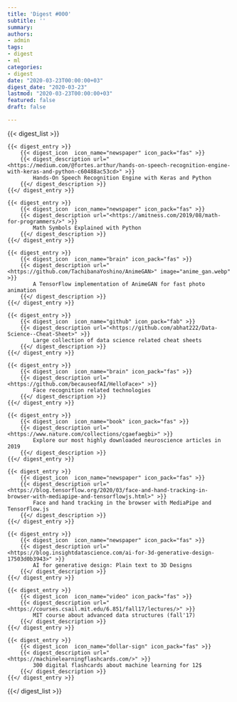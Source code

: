 ```yaml
---
title: 'Digest #000'
subtitle: ''
summary: 
authors:
- admin
tags:
- digest
- ml
categories:
- digest
date: "2020-03-23T00:00:00+03"
digest_date: "2020-03-23"
lastmod: "2020-03-23T00:00:00+03"
featured: false
draft: false

---
```


{{< digest_list >}}

    {{< digest_entry >}}
        {{< digest_icon  icon_name="newspaper" icon_pack="fas" >}}
        {{< digest_description url="<https://medium.com/@fortes.arthur/hands-on-speech-recognition-engine-with-keras-and-python-c60488ac53cd>" >}}
            Hands-On Speech Recognition Engine with Keras and Python
        {{</ digest_description >}}
    {{</ digest_entry >}}

    {{< digest_entry >}}
        {{< digest_icon  icon_name="newspaper" icon_pack="fas" >}}
        {{< digest_description url="<https://amitness.com/2019/08/math-for-programmers/>" >}}
            Math Symbols Explained with Python
        {{</ digest_description >}}
    {{</ digest_entry >}}

    {{< digest_entry >}}
        {{< digest_icon  icon_name="brain" icon_pack="fas" >}}
        {{< digest_description url="<https://github.com/TachibanaYoshino/AnimeGAN>" image="anime_gan.webp" >}}
            A TensorFlow implementation of AnimeGAN for fast photo animation
        {{</ digest_description >}}
    {{</ digest_entry >}}

    {{< digest_entry >}}
        {{< digest_icon  icon_name="github" icon_pack="fab" >}}
        {{< digest_description url="<https://github.com/abhat222/Data-Science--Cheat-Sheet>" >}}
            Large collection of data science related cheat sheets
        {{</ digest_description >}}
    {{</ digest_entry >}}

    {{< digest_entry >}}
        {{< digest_icon  icon_name="brain" icon_pack="fas" >}}
        {{< digest_description url="<https://github.com/becauseofAI/HelloFace>" >}}
            Face recognition related technologies
        {{</ digest_description >}}
    {{</ digest_entry >}}

    {{< digest_entry >}}
        {{< digest_icon  icon_name="book" icon_pack="fas" >}}
        {{< digest_description url="<https://www.nature.com/collections/cgaefaegbi>" >}}
            Explore our most highly downloaded neuroscience articles in 2019
        {{</ digest_description >}}
    {{</ digest_entry >}}

    {{< digest_entry >}}
        {{< digest_icon  icon_name="newspaper" icon_pack="fas" >}}
        {{< digest_description url="<https://blog.tensorflow.org/2020/03/face-and-hand-tracking-in-browser-with-mediapipe-and-tensorflowjs.html>" >}}
            Face and hand tracking in the browser with MediaPipe and TensorFlow.js 
        {{</ digest_description >}}
    {{</ digest_entry >}}

    {{< digest_entry >}}
        {{< digest_icon  icon_name="newspaper" icon_pack="fas" >}}
        {{< digest_description url="<https://blog.insightdatascience.com/ai-for-3d-generative-design-17503d0b3943>" >}}
            AI for generative design: Plain text to 3D Designs
        {{</ digest_description >}}
    {{</ digest_entry >}}

    {{< digest_entry >}}
        {{< digest_icon  icon_name="video" icon_pack="fas" >}}
        {{< digest_description url="<https://courses.csail.mit.edu/6.851/fall17/lectures/>" >}}
            MIT course about advanced data structures (fall'17)
        {{</ digest_description >}}
    {{</ digest_entry >}}
    
    {{< digest_entry >}}
        {{< digest_icon  icon_name="dollar-sign" icon_pack="fas" >}}
        {{< digest_description url="<https://machinelearningflashcards.com/>" >}}
            300 digital flashcards about machine learning for 12$
        {{</ digest_description >}}
    {{</ digest_entry >}}

{{</ digest_list >}}
